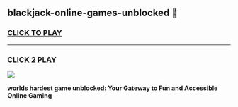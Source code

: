 
## blackjack-online-games-unblocked 👋
<h3>
<a href="https://premium.freeplayer.one?title=blackjack-online-games-unblocked&ref=14F">CLICK TO PLAY</a></h3>
<hr>

<h3>
<a href="https://premium.freeplayer.one?title=blackjack-online-games-unblocked&ref=14F">CLICK 2 PLAY</a>
  
</h3>

<a href="https://premium.freeplayer.one?title=blackjack-online-games-unblocked&ref=12F/"><img src="https://clearcache.store/games.png"></a>


**worlds hardest game unblocked: Your Gateway to Fun and Accessible Online Gaming**
